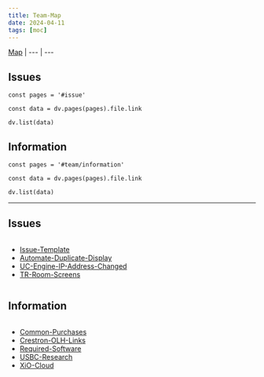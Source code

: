 ```yaml
---
title: Team-Map
date: 2024-04-11
tags: [moc]
---
```


[Map](../Map.md) | 
--- | ---

## Issues

```dataviewjs
const pages = '#issue'

const data = dv.pages(pages).file.link

dv.list(data)
```

## Information

```dataviewjs
const pages = '#team/information'

const data = dv.pages(pages).file.link

dv.list(data)
```

---

## Issues

<div><div class="block-language-dataviewjs node-insert-event" style="overflow-x: auto;"><div><ul class="dataview list-view-ul"><li><span><a data-tooltip-position="top" aria-label="Archive/Templates/Issue-Template.md" data-href="Archive/Templates/Issue-Template.md" href="Archive/Templates/Issue-Template.md" class="internal-link" target="_blank" rel="noopener">Issue-Template</a></span></li><li><span><a data-tooltip-position="top" aria-label="01-Issue-Resolutions/Automate-Duplicate-Display.md" data-href="Team/01-Issue-Resolutions/Automate-Duplicate-Display.md" href="Team/01-Issue-Resolutions/Automate-Duplicate-Display.md" class="internal-link" target="_blank" rel="noopener">Automate-Duplicate-Display</a></span></li><li><span><a data-tooltip-position="top" aria-label="Team/01-Issue-Resolutions/UC-Engine-IP-Address-Changed.md" data-href="Team/01-Issue-Resolutions/UC-Engine-IP-Address-Changed.md" href="Team/01-Issue-Resolutions/UC-Engine-IP-Address-Changed.md" class="internal-link" target="_blank" rel="noopener">UC-Engine-IP-Address-Changed</a></span></li><li><span><a data-tooltip-position="top" aria-label="Team/01-Issue-Resolutions/TR-Room-Screens.md" data-href="Team/01-Issue-Resolutions/TR-Room-Screens.md" href="Team/01-Issue-Resolutions/TR-Room-Screens.md" class="internal-link" target="_blank" rel="noopener">TR-Room-Screens</a></span></li></ul></div></div></div>

## Information

<div><div class="block-language-dataviewjs node-insert-event" style="overflow-x: auto;"><div><ul class="dataview list-view-ul"><li><span><a data-tooltip-position="top" aria-label="Team/02-Information/Common-Purchases.md" data-href="Team/02-Information/Common-Purchases.md" href="02-Information/Common-Purchases.md" class="internal-link" target="_blank" rel="noopener">Common-Purchases</a></span></li><li><span><a data-tooltip-position="top" aria-label="Team/02-Information/Crestron-OLH-Links.md" data-href="Team/02-Information/Crestron-OLH-Links.md" href="Team/02-Information/Crestron-OLH-Links.md" class="internal-link" target="_blank" rel="noopener">Crestron-OLH-Links</a></span></li><li><span><a data-tooltip-position="top" aria-label="Team/02-Information/Required-Software.md" data-href="Team/02-Information/Required-Software.md" href="Team/02-Information/Required-Software.md" class="internal-link" target="_blank" rel="noopener">Required-Software</a></span></li><li><span><a data-tooltip-position="top" aria-label="Team/02-Information/USBC-Research.md" data-href="Team/02-Information/USBC-Research.md" href="Team/02-Information/USBC-Research.md" class="internal-link" target="_blank" rel="noopener">USBC-Research</a></span></li><li><span><a data-tooltip-position="top" aria-label="Team/02-Information/XiO-Cloud.md" data-href="Team/02-Information/XiO-Cloud.md" href="Team/02-Information/XiO-Cloud.md" class="internal-link" target="_blank" rel="noopener">XiO-Cloud</a></span></li></ul></div></div></div>
